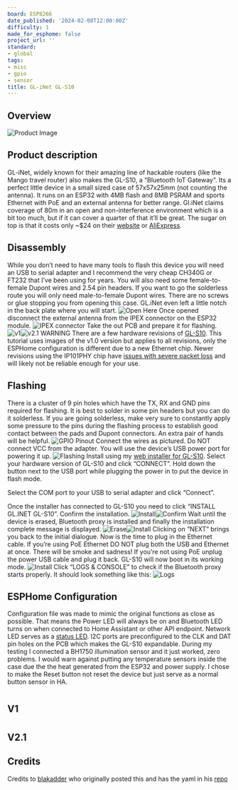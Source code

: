 ```yaml
---
board: ESP8266
date_published: '2024-02-08T12:00:00Z'
difficulty: 1
made_for_esphome: false
project_url: ''
standard:
- global
tags:
- misc
- gpio
- sensor
title: GL-iNet GL-S10
---
```


## Overview

![Product Image](image1.jpg "Product Image")

## Product description

GL-iNet, widely known for their amazing line of hackable routers (like the Mango travel router) also makes the GL-S10, a “Bluetooth IoT Gateway”.
Its a perfect little device in a small sized case of 57x57x25mm (not counting the antenna). It runs on an ESP32 with 4MB flash and 8MB PSRAM and sports Ethernet with PoE and an external antenna for better range. Gl.iNet claims coverage of 80m in an open and non-interference environment which is a bit too much, but if it can cover a quarter of that it’ll be great.
The sugar on top is that it costs only ~$24 on their [website](https://store.gl-inet.com/products/gl-s10-bluetooth-iot-gateway) or [AliExpress](https://www.aliexpress.us/item/3256803802198078.html).

## Disassembly

While you don’t need to have many tools to flash this device you will need an USB to serial adapter and I recommend the very cheap CH340G or FT232 that I’ve been using for years. You will also need some female-to-female Dupont wires and 2.54 pin headers.
If you want to go the solderless route you will only need male-to-female Dupont wires.
There are no screws or glue stopping you from opening this case. GL.iNet even left a little notch in the back plate where you will start.
![Open Here](image2.webp "Open Here")
Once opened disconnect the external antenna from the IPEX connector on the ESP32 module.
![IPEX connector](image3.jpg "IPEX connector")
Take the out PCB and prepare it for flashing.
![v1](image4.jpg "v1")![v2.1](image5.jpg "v2.1")
WARNING There are a few hardware revisions of [GL-S10](https://github.com/esphome/bluetooth-proxies/issues/19). This tutorial uses images of the v1.0 version but applies to all revisions, only the ESPHome configuration is different due to a new Ethernet chip.
Newer revisions using the IP101PHY chip have [issues with severe packet loss](https://github.com/espressif/esp-idf/issues/10540) and will likely not be reliable enough for your use.

## Flashing

There is a cluster of 9 pin holes which have the TX, RX and GND pins required for flashing. It is best to solder in some pin headers but you can do it solderless.
If you are going solderless, make very sure to constantly apply some pressure to the pins during the flashing process to establish good contact between the pads and Dupont connectors. An extra pair of hands will be helpful.
![GPIO Pinout](image6.jpg "GPIO Pinout")
Connect the wires as pictured. Do NOT connect VCC from the adapter. You will use the device’s USB power port for powering it up.
![Flashing](image7.jpg "Flashing")
Install using my [web installer for GL-S10](https://blakadder.github.io/bluetooth-proxies). Select your hardware version of GL-S10 and click “CONNECT”.
Hold down the button next to the USB port while plugging the power in to put the device in flash mode.

Select the COM port to your USB to serial adapter and click “Connect”.

Once the installer has connected to GL-S10 you need to click “INSTALL GL.INET GL-S10”. Confirm the installation.
![Install](image10.jpg "Install")![Confirm](image11.jpg "Confirm")
Wait until the device is erased, Bluetooth proxy is installed and finally the installation complete message is displayed.
![Erase](image12.jpg "Erase")![Install](image13.jpg "Install")
Clicking on “NEXT” brings you back to the initial dialogue. Now is the time to plug in the Ethernet cable. If you’re using PoE Ethernet DO NOT plug both the USB and Ethernet at once. There will be smoke and sadness! If you’re not using PoE unplug the power USB cable and plug it back.
GL-S10 will now boot in its working mode.
![Install](image10.jpg "Install")
Click “LOGS & CONSOLE” to check if the Bluetooth proxy starts properly. It should look something like this:
![Logs](image15.jpg "Logs")

## ESPHome Configuration

Configuration file was made to mimic the original functions as close as possible. That means the Power LED will always be on and Bluetooth LED turns on when connected to Home Assistant or other API endpoint. Network LED serves as a [status LED](https://esphome.io/components/status_led.html).
I2C ports are preconfigured to the CLK and DAT pin holes on the PCB which makes the GL-S10 expandable. During my testing I connected a BH1750 illumination sensor and it just worked, zero problems. I would warn against putting any temperature sensors inside the case due the the heat generated from the ESP32 and power supply.
I chose to make the Reset button not reset the device but just serve as a normal button sensor in HA.
#

## V1

#

## V2.1

## Credits

Credits to [blakadder](https://blakadder.com/gl-s10/) who originally posted this and has the yaml in his [repo](https://github.com/blakadder/bluetooth-proxies/tree/main)